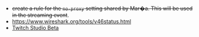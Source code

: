 * ~~create a rule for the `no-proxy` setting shared by Mar�a. This will be used in the streaming event~~.
* https://www.wireshark.org/tools/v46status.html
* [Twitch Studio Beta](https://www.twitch.tv/broadcast/studio)